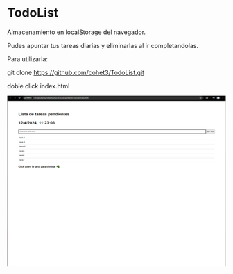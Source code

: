 # TodoList
Almacenamiento en localStorage del navegador.

Pudes apuntar tus tareas diarias y eliminarlas al ir completandolas.

Para utilizarla:

git clone https://github.com/cohet3/TodoList.git

doble click index.html

![Imagen1](/toList.png)